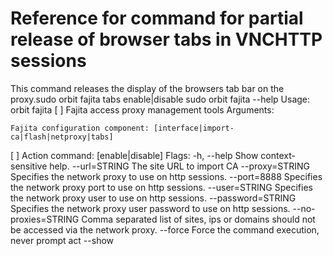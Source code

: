# Reference for command for partial release of browser tabs in VNCHTTP sessions 

This command releases the display of the browsers tab bar on the proxy.sudo orbit fajita tabs enable|disable
sudo orbit fajita --help
Usage: orbit fajita 
 [
]
Fajita access proxy management tools
Arguments:
  
    Fajita configuration component: [interface|import-ca|flash|netproxy|tabs]
  [
]     Action command: [enable|disable]
Flags:
  -h, --help                 Show context-sensitive help.
      --url=STRING           The site URL to import CA
      --proxy=STRING         Specifies the network proxy to use on http sessions.
      --port=8888            Specifies the network proxy port to use on http sessions.
      --user=STRING          Specifies the network proxy user to use on http sessions.
      --password=STRING      Specifies the network proxy user password to use on http sessions.
      --no-proxies=STRING    Comma separated list of sites, ips or domains should not be accessed via the network proxy.
      --force                Force the command execution, never prompt
act
  --show